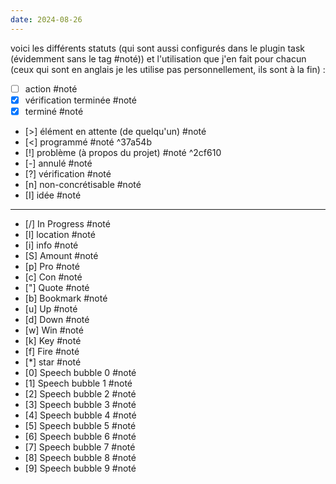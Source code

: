 ```yaml
---
date: 2024-08-26
---
```

voici les différents statuts (qui sont aussi configurés dans le plugin task (évidemment sans le tag #noté)) et l'utilisation que j'en fait pour chacun (ceux qui sont en anglais je les utilise pas personnellement, ils sont à la fin) :
- [ ] action #noté
- [x] vérification terminée #noté
- [X] terminé #noté
- [>] élément en attente (de quelqu'un) #noté
- [<] programmé #noté ^37a54b
- [!] problème (à propos du projet) #noté ^2cf610
- [-] annulé #noté
- [?] vérification #noté
- [n] non-concrétisable #noté
- [I] idée #noté

____
- [/] In Progress  #noté 
- [l] location  #noté 
- [i]  info #noté 
- [S] Amount  #noté 
- [p] Pro  #noté 
- [c] Con  #noté 
- ["] Quote  #noté 
- [b] Bookmark  #noté 
- [u] Up #noté
- [d] Down #noté
- [w] Win #noté
- [k] Key #noté
- [f] Fire #noté
- [*] star #noté 
- [0] Speech bubble 0  #noté 
- [1] Speech bubble 1  #noté 
- [2] Speech bubble 2  #noté 
- [3] Speech bubble 3  #noté 
- [4] Speech bubble 4  #noté 
- [5] Speech bubble 5  #noté 
- [6] Speech bubble 6  #noté 
- [7] Speech bubble 7  #noté 
- [8] Speech bubble 8  #noté 
- [9] Speech bubble 9  #noté 